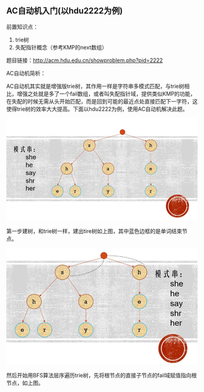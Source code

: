 ## AC自动机入门(以hdu2222为例)

前置知识点：
1. trie树
2. 失配指针概念（参考KMP的next数组）

题目链接：http://acm.hdu.edu.cn/showproblem.php?pid=2222

AC自动机简析：

  AC自动机其实就是增强版trie树，其作用一样是字符串多模式匹配，与trie树相比，增强之处就是多了一个fail数组，或者叫失配指针域，提供类似KMP的功能，在失配的时候无需从头开始匹配，而是回到可能的最近点处直接匹配下一字符，这使得trie树的效率大大提高。下面以hdu2222为例，使用AC自动机解决此题。
  
  ![](/assets/img/AC自动机初学/0.jpg)
  
  第一步建树，和trie树一样，建出tire树如上图，其中蓝色边框的是单词结束节点。
  
  ![](/assets/img/AC自动机初学/1.jpg)
  
  然后开始用BFS算法层序遍历trie树，先将根节点的直接子节点的fail域赋值指向根节点，如上图。
